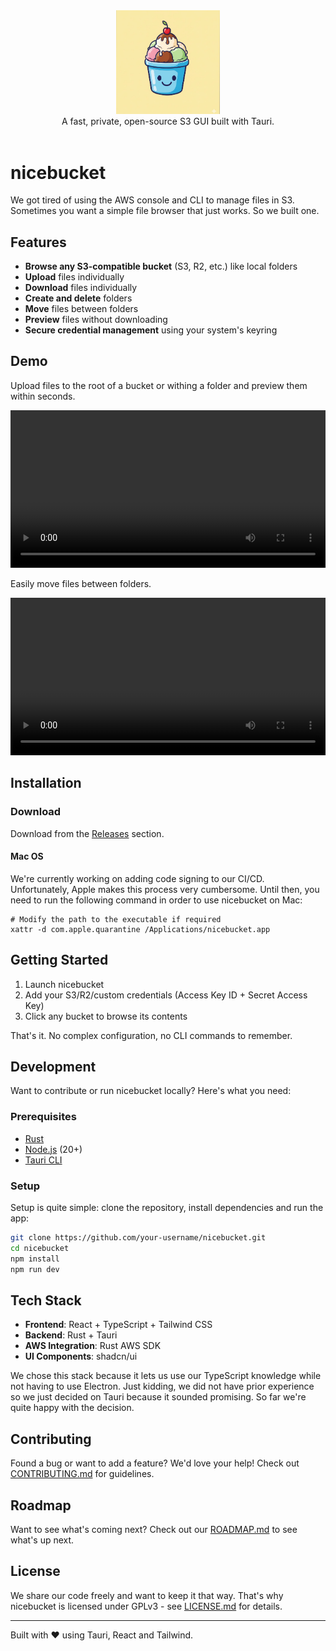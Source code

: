 <div align="center">
  <img src="./assets/logo.jpg" alt="Logo of nicebucket" width="33%">
  <div>A fast, private, open-source S3 GUI built with Tauri.</div>
</div>

<br />

# nicebucket

We got tired of using the AWS console and CLI to manage files in S3.
Sometimes you want a simple file browser that just works. So we built one.

## Features

- **Browse any S3-compatible bucket** (S3, R2, etc.) like local folders
- **Upload** files individually
- **Download** files individually
- **Create and delete** folders
- **Move** files between folders
- **Preview** files without downloading
- **Secure credential management** using your system's keyring

## Demo

Upload files to the root of a bucket or withing a folder and preview them within seconds.

<video src="https://github.com/user-attachments/assets/6a7b4f6e-9e80-4226-b71e-3d48bbf891f9" alt="Demo of nicebucket" width="100%" controls></video>

Easily move files between folders.

<video src="https://github.com/user-attachments/assets/b6c7a7ea-3700-491d-baf4-ea5e3dd3374a" alt="Demo of nicebucket" width="100%" controls></video>

## Installation

### Download

Download from the [Releases](https://github.com/nicebucket-org/nicebucket/releases) section.

#### Mac OS

We're currently working on adding code signing to our CI/CD. Unfortunately, Apple makes this process very cumbersome.
Until then, you need to run the following command in order to use nicebucket on Mac:

```
# Modify the path to the executable if required
xattr -d com.apple.quarantine /Applications/nicebucket.app
```

## Getting Started

1. Launch nicebucket
2. Add your S3/R2/custom credentials (Access Key ID + Secret Access Key)
3. Click any bucket to browse its contents

That's it. No complex configuration, no CLI commands to remember.

## Development

Want to contribute or run nicebucket locally? Here's what you need:

### Prerequisites

- [Rust](https://rustup.rs/)
- [Node.js](https://nodejs.org/) (20+)
- [Tauri CLI](https://v2.tauri.app/reference/cli/)

### Setup

Setup is quite simple: clone the repository, install dependencies and run the app:

```bash
git clone https://github.com/your-username/nicebucket.git
cd nicebucket
npm install
npm run dev
```

## Tech Stack

- **Frontend**: React + TypeScript + Tailwind CSS
- **Backend**: Rust + Tauri
- **AWS Integration**: Rust AWS SDK
- **UI Components**: shadcn/ui

We chose this stack because it lets us use our TypeScript knowledge while not having to use Electron.
Just kidding, we did not have prior experience so we just decided on Tauri because it sounded promising.
So far we're quite happy with the decision.

## Contributing

Found a bug or want to add a feature? We'd love your help! Check out [CONTRIBUTING.md](CONTRIBUTING.md) for guidelines.

## Roadmap

Want to see what's coming next? Check out our [ROADMAP.md](ROADMAP.md) to see what's up next.

## License

We share our code freely and want to keep it that way. That's why nicebucket is licensed under GPLv3 - see [LICENSE.md](LICENSE.md) for details.

---

Built with ❤️ using Tauri, React and Tailwind.
